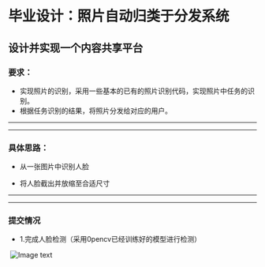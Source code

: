 # 毕业设计：照片自动归类于分发系统
##  设计并实现一个内容共享平台
### 要求：


*  实现照片的识别，采用一些基本的已有的照片识别代码，实现照片中任务的识别。
* 根据任务识别的结果，将照片分发给对应的用户。
_ _ _ 
_ _ _


### 具体思路：

* 从一张图片中识别人脸

* 将人脸截出并放缩至合适尺寸

_ _ _
_ _ _

### 提交情况
* 1.完成人脸检测（采用0pencv已经训练好的模型进行检测）

  ![Image text](BS/image/a.jpg)
  
